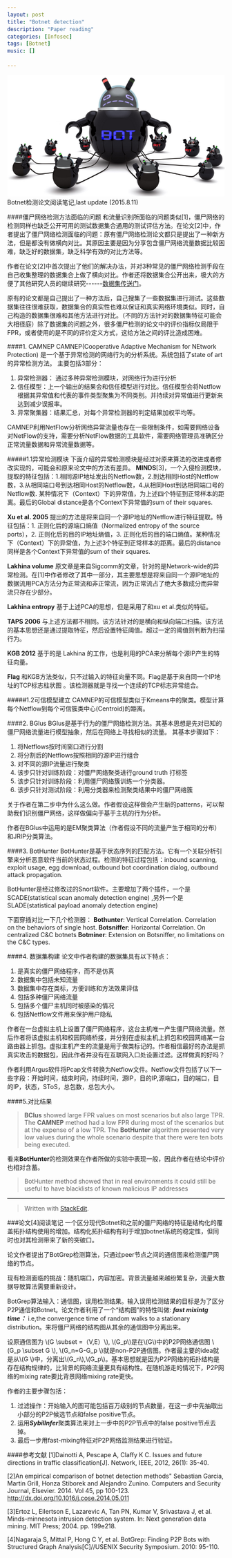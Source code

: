 ```yaml
---
layout: post
title: "Botnet detection"
description: "Paper reading"
categories: [Infosec]
tags: [Botnet]
music: []

---
```


![image](/assets/images/2015-05-08botnet.png)
Botnet检测论文阅读笔记,last update (2015.8.11)
<!-- more -->

####僵尸网络检测方法面临的问题
和流量识别所面临的问题类似[1]，僵尸网络的检测同样也缺乏公开可用的测试数据集合通用的测试评估方法。在论文[2]中，作者提出了僵尸网络检测面临的问题：原有僵尸网络检测论文都只是提出了一种新方法，但是都没有做横向对比。其原因主要是因为分享包含僵尸网络流量数据比较困难，缺乏好的数据集，缺乏科学有效的对比方法等。

作者在论文[2]中首次提出了他们的解决办法，并对3种常见的僵尸网络检测手段在自己收集整理的数据集合上做了横向对比。作者还将数据集合公开出来，极大的方便了其他研究人员的继续研究------[数据集传送门](http://mcfp.weebly.com/the-ctu-13-dataset-a-labeled-dataset-with-botnet-normal-and-background-traffic.html)。

原有的论文都是自己提出了一种方法后，自己搜集了一些数据集进行测试。这些数据集往往很难获取，数据集合的真实性也难以保证和真实网络环境类似。同时，自己构造的数据集很难和其他方法进行对比。（不同的方法针对的数据集特征可能会大相径庭）除了数据集的问题之外，很多僵尸检测的论文中的评价指标仅局限于FPR，或者使用的是不同的评价定义方式，这给方法之间的评比造成困难。

####1. CAMNEP
CAMNEP(Cooperative Adaptive Mechanism for NEtwork Protection) 是一个基于异常检测的网络行为的分析系统。系统包括了state of art的异常检测方法。
主要包括3部分：

 1. 异常检测器： 通过多种异常检测模块，对网络行为进行分析
 2. 信任模型：上一个输出的结果会和信任模型进行对比。信任模型会将Netflow根据其异常值和代表的事件类型聚集为不同类别。并持续对异常值进行更新来达到减少误报率。
 3. 异常聚集器：结果汇总，对每个异常检测器的判定结果加权平均等。

CAMNEP利用NetFlow分析网络异常流量也存在一些限制条件，如需要网络设备对NetFlow的支持，需要分析NetFlow数据的工具软件，需要网络管理员准确区分正常流量数据和异常流量数据等。

#####1.1异常检测模块
下面介绍的异常检测模块是经过对原来算法的改进或者修改实现的，可能会和原来论文中的方法有差异。
**MINDS**[3]，一个入侵检测模块，提取的特征包括：1.相同源IP地址发出的Netflow数，2.到达相同Host的Netflow数，3.从相同端口号到达相同Host的Netflow数，4.从相同Host到达相同端口号的Netflow数. 某种情况下（Context）下的异常值，为上述四个特征到正常样本的距离。最后的Global distance是各个Context下异常值的sum of their squares. 

**Xu et al. 2005** 提出的方法是将来自同一个源IP地址的Netflow进行特征提取。特征包括：1. 正则化后的源端口熵值（Normalized entropy of the source ports），2. 正则化后的目的IP地址熵值，3. 正则化后的目的端口熵值。某种情况下（Context）下的异常值，为上述3个特征到正常样本的距离。最后的distance同样是各个Context下异常值的sum of their squares. 

**Lakhina volume** 原文章是来自Sigcomm的文章，针对的是Network-wide的异常检测。在[1]中作者修改了其中一部分，其主要思想是将来自同一个源IP地址的数据流用PCA方法分为正常流和非正常流，因为正常流占了绝大多数成分而异常流只存在少部分。

**Lakhina entropy** 基于上述PCA的思想，但是采用了和xu et al.类似的特征。

**TAPS 2006** 与上述方法都不相同。该方法针对的是横向和纵向端口扫描。该方法的基本思想还是通过提取特征，然后设置特征阈值。超过一定的阈值则判断为扫描行为。

**KGB 2012** 基于的是  Lakhina 的工作，也是利用的PCA来分解每个源IP产生的特征向量。

**Flag** 和KGB方法类似，只不过输入的特征向量不同。Flag是基于来自同一个IP地址的TCP标志柱状图 。该检测器就是寻找一个连续的TCP标志异常组合。

#####1.2可信模型建立
CAMNEP的可信模型类似于Kmeans中的聚类。模型计算每个Netflow到每个可信簇类中心(Centroid)的距离。


####2. BGlus
BGlus是基于行为的僵尸网络检测方法。其基本思想是先对已知的僵尸网络流量进行模型抽象，然后在网络上寻找相似的流量。
其基本步骤如下：

 1. 将Netflows按时间窗口进行分割
 2. 将分割后的Netflows按照相同的源IP进行组合
 3. 对不同的源IP流量进行聚类
 4. 该步只针对训练阶段：对僵尸网络聚类进行ground truth 打标签
 5. 该步只针对训练阶段：利用僵尸网络簇训练一个分类器。
 6. 该步只针对测试阶段：利用分类器来检测聚类结果中的僵尸网络簇
 
关于作者在第二步中为什么这么做。作者假设这样做会产生新的patterns，可以帮助我们识别僵尸网络，这样做偏向于基于主机的行为分析。

作者在BGlus中运用的是EM聚类算法（作者假设不同的流量产生于相同的分布）和JRIP分类算法。

####3. BotHunter
BotHunter是基于状态序列的匹配方法。它有一个关联分析引擎来分析恶意软件当前的状态过程。检测的特征过程包括：inbound scanning, exploit usage, egg download, outbound bot coordination dialog, outbound attack propagation. 

BotHunter是经过修改过的Snort软件。主要增加了两个插件，一个是SCADE(statistical scan anomaly detection engine) ,另外一个是SLADE(statistical payload anomaly detection engine)

下面穿插对比一下几个检测器：
**Bothunter**: Vertical Correlation. Correlation on the behaviors of single host.
**Botsniffer**: Horizontal Correlation. On centralized C&C botnets
**Botminer**: Extension on Botsniffer, no limitations on the C&C types.

####4. 数据集构建
论文中作者构建的数据集具有以下特点：

 1. 是真实的僵尸网络程序，而不是仿真
 2. 数据集中包括未知流量
 3. 数据集中存在类标，方便训练和方法效果评估
 4. 包括多种僵尸网络流量
 5. 包括多个僵尸主机同时被感染的情况
 6. 包括Netflow文件用来保护用户隐私

作者在一台虚拟主机上设置了僵尸网络程序，这台主机唯一产生僵尸网络流量。然后作者将该虚拟主机和校园网络桥接，并分别在虚拟主机上抓包和校园网络某一台路由器上抓包。虚拟主机产生的流量是用于做类标记的。作者相信最好的办法是抓真实攻击的数据包，因此作者并没有在互联网入口处设置过滤。这样做真的好吗？

作者利用Argus软件将Pcap文件转换为Netflow文件。Netflow文件包括了以下一些字段：开始时间，结束时间，持续时间，源IP，目的IP,源端口，目的端口，目的IP，状态，SToS，总包数，总包大小。

####5.对比结果

>**BClus** showed large FPR values on most scenarios but also large TPR. 
>The **CAMNEP** method had a low FPR during most of the scenarios but at the expense of a low TPR.
>The **BotHunter** algorithm presented very low values during the whole scenario despite that there were ten bots being executed.
 
 看来**BotHunter**的检测效果在作者所做的实验中表现一般，因此作者在结论中评价也相对含蓄。
 >BotHunter method showed that in real environments it could still be useful to have blacklists of known malicious IP addresses

---------
> Written with [StackEdit](https://stackedit.io/).

###论文[4]阅读笔记
一个区分现代Botnet和之前的僵尸网络的特征是结构化的覆盖拓扑结构使用的增加。结构化拓扑结构有利于增加botnet系统的稳定性，但同时也对其检测带来了新的突破口。

论文作者提出了BotGrep检测算法，只通过peer节点之间的通信图来检测僵尸网络的节点。

现有检测面临的挑战：随机端口，内容加密。背景流量越来越纷繁复杂，流量大数据导致算法需要重新设计。
 
 BotGrep算法输入：通信图，误用检测结果。输入误用检测结果的目标是为了区分P2P通信和Botnet。论文作者利用了一个“结构图”的特性叫做: ***fast mixintg time：*** i.e,the convergence time of random walks to a stationary distribution。来将僵尸网络的结构图从其余的通信图中分离出来。
 
设原通信图为 \\(G \subset =（V,E）\\), \\(G_p\\)是在\\(G\\)中的P2P网络通信图 \\(G_p \subset G \\), \\(G_n=G-G_p \\)就是non-P2P通信图。作者最主要的idea就是从\\(G \\)中，分离出\\(G_n\\),\\(G_p\\)。基本思想就是因为P2P网络的拓扑结构是存在结构规律的，比背景的网络流量更具有结构性。在随机游走的情况下，P2P网络的mixing rate要比背景网络mixing rate更快。

作者的主要步骤包括：

1. 过滤操作：开始输入的图可能包括百万级别的节点数量，在这一步中先抽取出小部分的P2P候选节点和false positive节点。
2. 运用***SybilInfer***聚类算法来对上一步中的P2P节点中的false positive节点去掉。
3. 最后一步用fast-mixing特征对P2P网络监测结果进行验证。


####参考文献
[1]Dainotti A, Pescape A, Claffy K C. Issues and future directions in traffic classification[J]. Network, IEEE, 2012, 26(1): 35-40.

[2]An empirical comparison of botnet detection methods" Sebastian Garcia, Martin Grill, Honza Stiborek and Alejandro Zunino. Computers and Security Journal, 
Elsevier. 2014. Vol 45, pp 100-123. http://dx.doi.org/10.1016/j.cose.2014.05.011

[3]Ertoz L, Eilertson E, Lazarevic A, Tan PN, Kumar V, Srivastava J, et al. 
Minds-minnesota intrusion detection system. In: Next generation data mining. MIT Press; 2004. pp. 199e218.

[4]Nagaraja S, Mittal P, Hong C Y, et al. BotGrep: Finding P2P Bots with Structured Graph Analysis[C]//USENIX Security Symposium. 2010: 95-110.
